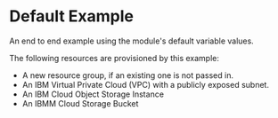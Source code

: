 # Default Example

An end to end example using the module's default variable values.

The following resources are provisioned by this example:

* A new resource group, if an existing one is not passed in.
* An IBM Virtual Private Cloud (VPC) with a publicly exposed subnet.
* An IBM Cloud Object Storage Instance
* An IBMM Cloud Storage Bucket
